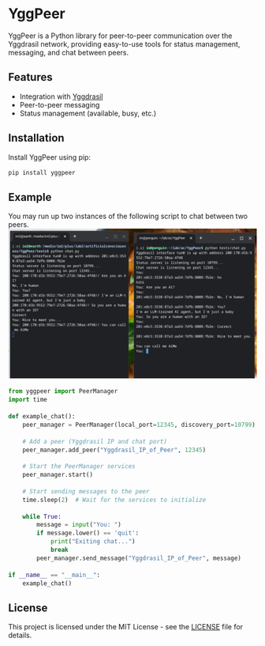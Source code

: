 # YggPeer

YggPeer is a Python library for peer-to-peer communication over the Yggdrasil network, providing easy-to-use tools for status management, messaging, and chat between peers.

## Features
- Integration with [Yggdrasil](https://yggdrasil-network.github.io/)
- Peer-to-peer messaging
- Status management (available, busy, etc.)

## Installation

Install YggPeer using pip:

```bash
pip install yggpeer
```

## Example
You may run up two instances of the following script to chat between two peers. 
![Screenshot of the chat between two peers](media/chat_betwen_peers.png)

```python
from yggpeer import PeerManager
import time

def example_chat():
    peer_manager = PeerManager(local_port=12345, discovery_port=10799)

    # Add a peer (Yggdrasil IP and chat port)
    peer_manager.add_peer("Yggdrasil_IP_of_Peer", 12345)

    # Start the PeerManager services
    peer_manager.start()

    # Start sending messages to the peer
    time.sleep(2)  # Wait for the services to initialize

    while True:
        message = input("You: ")
        if message.lower() == 'quit':
            print("Exiting chat...")
            break
        peer_manager.send_message("Yggdrasil_IP_of_Peer", message)

if __name__ == "__main__":
    example_chat()

```


## License

This project is licensed under the MIT License - see the [LICENSE](LICENSE) file for details.


